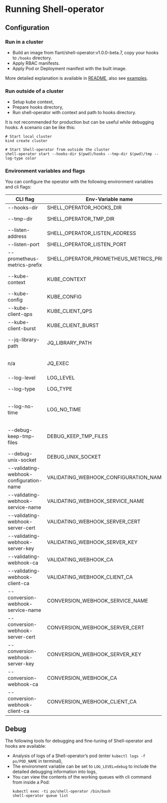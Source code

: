 # Running Shell-operator

## Configuration

### Run in a cluster

- Build an image from flant/shell-operator:v1.0.0-beta.7, copy your hooks to `/hooks` directory.
- Apply RBAC manifests.
- Apply Pod or Deployment manifest with the built image.

More detailed explanation is available in [README](README.md#quickstart), also see [examples](/examples).

### Run outside of a cluster

- Setup kube context,
- Prepare hooks directory,
- Run shell-operator with context and path to hooks directory.

It is not recommended for production but can be useful while debugging hooks. A scenario can be like this:

```
# Start local cluster
kind create cluster

# Start Shell-operator from outside the cluster
shell-operator start --hooks-dir $(pwd)/hooks --tmp-dir $(pwd)/tmp --log-type color

```

### Environment variables and flags

You can configure the operator with the following environment variables and cli flags:

| CLI flag | Env-Variable name | Default | Description |
|---|---|---|---|
| --hooks-dir | SHELL_OPERATOR_HOOKS_DIR | `""` | A path to a hooks file structure |
| --tmp-dir | SHELL_OPERATOR_TMP_DIR | `"/tmp/shell-operator"` | A path to store temporary files with data for hooks |
| --listen-address | SHELL_OPERATOR_LISTEN_ADDRESS | `"0.0.0.0"` | Address to use for HTTP serving. |
| --listen-port | SHELL_OPERATOR_LISTEN_PORT | `"9115"` | Port to use for HTTP serving. |
| --prometheus-metrics-prefix | SHELL_OPERATOR_PROMETHEUS_METRICS_PREFIX | `"shell_operator_"` | A prefix for metrics names. |
| --kube-context | KUBE_CONTEXT | `""` | The name of the kubeconfig context to use. (as a `--context` flag of kubectl) |
| --kube-config | KUBE_CONFIG | `""` | Path to the kubeconfig file. (as a `$KUBECONFIG` for kubectl) |
| --kube-client-qps | KUBE_CLIENT_QPS | `5` | QPS for rate limiter of k8s.io/client-go |
| --kube-client-burst | KUBE_CLIENT_BURST | `10` | burst for rate limiter of k8s.io/client-go |
| --jq-library-path | JQ_LIBRARY_PATH | `""` | Prepend directory to the search list for jq modules (works as `jq -L`). |
| n/a | JQ_EXEC | `""` | Set to `yes` to use jq as executable — it is more for **developing purposes**. |
| --log-level | LOG_LEVEL | `"info"` | Logging level: `debug`, `info`, `error`. |
| --log-type | LOG_TYPE | `"text"` | Logging formatter type: `json`, `text` or `color`. |
| --log-no-time | LOG_NO_TIME | `false` | Disable timestamp logging if flag is present. Useful when output is redirected to logging system that already adds timestamps. |
| --debug-keep-tmp-files | DEBUG_KEEP_TMP_FILES | `"no"` | Set to `yes` to keep files in $SHELL_OPERATOR_TMP_DIR for debugging purposes. Note that it can generate many files. |
| --debug-unix-socket | DEBUG_UNIX_SOCKET | `"/var/run/shell-operator/debug.socket"` | Path to the unix socket file for debugging purposes. |
|  --validating-webhook-configuration-name | VALIDATING_WEBHOOK_CONFIGURATION_NAME | `"shell-operator-hooks"` | A name of a ValidatingWebhookConfiguration resource. |
|  --validating-webhook-service-name | VALIDATING_WEBHOOK_SERVICE_NAME | `"shell-operator-validating-svc"` | A name of a service used in ValidatingWebhookConfiguration. |
|  --validating-webhook-server-cert | VALIDATING_WEBHOOK_SERVER_CERT | `"/validating-certs/tls.crt"` | A path to a server certificate for service used in ValidatingWebhookConfiguration. |
|  --validating-webhook-server-key | VALIDATING_WEBHOOK_SERVER_KEY | `"/validating-certs/tls.key"` | A path to a server private key for service used in ValidatingWebhookConfiguration. |
|  --validating-webhook-ca | VALIDATING_WEBHOOK_CA | `"/validating-certs/ca.crt"` | A path to a ca certificate for ValidatingWebhookConfiguration. |
|  --validating-webhook-client-ca | VALIDATING_WEBHOOK_CLIENT_CA | [] | A path to a server certificate for ValidatingWebhookConfiguration. |
|  --conversion-webhook-service-name | CONVERSION_WEBHOOK_SERVICE_NAME | `"shell-operator-conversion-svc"` | A name of a service for clientConfig in CRD. |
|  --conversion-webhook-server-cert | CONVERSION_WEBHOOK_SERVER_CERT | `"/conversion-certs/tls.crt"` | A path to a server certificate for clientConfig in CRD. |
|  --conversion-webhook-server-key | CONVERSION_WEBHOOK_SERVER_KEY | `"/conversion-certs/tls.key"` | A path to a server private key for clientConfig in CRD. |
|  --conversion-webhook-ca | CONVERSION_WEBHOOK_CA | `"/conversion-certs/ca.crt"` | A path to a ca certificate for clientConfig in CRD. |
|  --conversion-webhook-client-ca | CONVERSION_WEBHOOK_CLIENT_CA | [] | A path to a server certificate for CRD.spec.conversion.webhook. |

## Debug

The following tools for debugging and fine-tuning of Shell-operator and hooks are available:

- Analysis of logs of a Shell-operator’s pod (enter `kubectl logs -f po/POD_NAME` in terminal),
- The environment variable can be set to `LOG_LEVEL=debug` to include the detailed debugging information into logs,
- You can view the contents of the working queues with cli command from inside a Pod:
   ```
   kubectl exec -ti po/shell-operator /bin/bash
   shell-operator queue list
   ```
